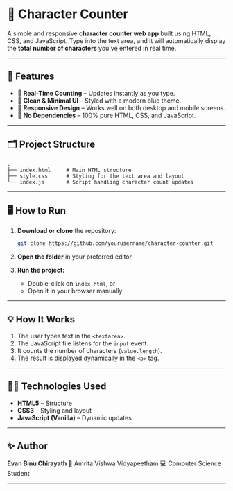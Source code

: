 

# 📝 Character Counter

A simple and responsive **character counter web app** built using HTML, CSS, and JavaScript.
Type into the text area, and it will automatically display the **total number of characters** you’ve entered in real time.

---

## 🚀 Features

* 🔹 **Real-Time Counting** – Updates instantly as you type.
* 🔹 **Clean & Minimal UI** – Styled with a modern blue theme.
* 🔹 **Responsive Design** – Works well on both desktop and mobile screens.
* 🔹 **No Dependencies** – 100% pure HTML, CSS, and JavaScript.

---

## 🗂️ Project Structure

```
.
├── index.html     # Main HTML structure
├── style.css      # Styling for the text area and layout
└── index.js       # Script handling character count updates
```

---

## 🖥️ How to Run

1. **Download or clone** the repository:

   ```bash
   git clone https://github.com/yourusername/character-counter.git
   ```
2. **Open the folder** in your preferred editor.
3. **Run the project:**

   * Double-click on `index.html`, or
   * Open it in your browser manually.

---

## 💡 How It Works

1. The user types text in the `<textarea>`.
2. The JavaScript file listens for the `input` event.
3. It counts the number of characters (`value.length`).
4. The result is displayed dynamically in the `<p>` tag.

---


## 🧑‍💻 Technologies Used

* **HTML5** – Structure
* **CSS3** – Styling and layout
* **JavaScript (Vanilla)** – Dynamic updates

---

## ✨ Author

**Evan Binu Chirayath**
📍 Amrita Vishwa Vidyapeetham
💻 Computer Science Student

---


